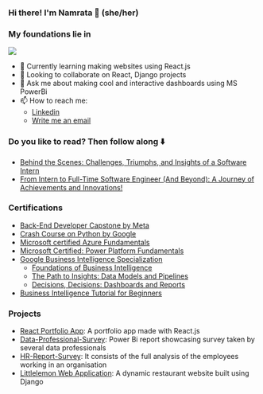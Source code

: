 ### Hi there! I'm Namrata 👋 (she/her) 

### My foundations lie in 
<a href="https://skillicons.dev"><img src="https://skillicons.dev/icons?i=py,django,postgres,java,mysql,github,html,css,js,react,azure" /></a>

- 🌱 Currently learning making websites using React.js
- 👯 Looking to collaborate on React, Django projects
- 💬 Ask me about making cool and interactive dashboards using MS PowerBi
- 📫 How to reach me:
    - [Linkedin](https://www.linkedin.com/in/namratabhaumik/)
    - [Write me an email](mailto:namratabhaumik16@gmail.com)

### Do you like to read? Then follow along ⬇️
  -  [Behind the Scenes: Challenges, Triumphs, and Insights of a Software Intern](https://namrata-bhaumik.medium.com/behind-the-scenes-challenges-triumphs-and-insights-of-a-software-intern-423522ab7195?source=friends_link&sk=33c45e558155ebbe5cdbcd54f18a1866)
  -  [From Intern to Full-Time Software Engineer (And Beyond): A Journey of Achievements and Innovations!](https://namrata-bhaumik.medium.com/from-intern-to-full-time-software-engineer-and-beyond-a-journey-of-achievements-and-innovations-ac28ff4533ea?source=friends_link&sk=e1a551eaa04f49580471fb5703328f65)

### Certifications
  - [Back-End Developer Capstone by Meta](https://www.coursera.org/account/accomplishments/verify/B8MFZQLQPECL?utm_source=ln&utm_medium=certificate&utm_content=cert_image&utm_campaign=sharing_cta&utm_product=course)
  - [Crash Course on Python by Google](https://coursera.org/share/6380ac33ea1fea8c3fcdcd3681558494)
  - [Microsoft certified Azure Fundamentals](https://www.credly.com/badges/1aab900c-d79f-4b18-93ab-7d1768217c7b/public_url)
  - [Microsoft Certified: Power Platform Fundamentals](https://www.credly.com/badges/c16b4879-0e08-46af-b834-7b8e0144250e/public_url)
  - [Google Business Intelligence Specialization](https://coursera.org/share/e6705e4f3222805a116a3026c3dfe198)
      - [Foundations of Business Intelligence](https://coursera.org/share/0eb93490b9a9de75e3b18bca80f0cd85)
      - [The Path to Insights: Data Models and Pipelines](https://coursera.org/share/1aaeaed9667f63b4ce0f60db5abc749d)
      - [Decisions, Decisions: Dashboards and Reports](https://coursera.org/share/6c141d356dbac76b3c450ab2c2b4f12f)
  - [Business Intelligence Tutorial for Beginners](https://www.mygreatlearning.com/academy/courses/9109696/88499#?utm_source=share_with_friends&gl_source=share_with_friends)

### Projects
  - [React Portfolio App](https://github.com/stockn22/React-Portfolio-App/tree/react_portfolio_app): A portfolio app made with React.js
  - [Data-Professional-Survey](https://github.com/stockn22/Data-Professional-Survey): Power Bi report showcasing survey taken by several data professionals
  -  [HR-Report-Survey](https://github.com/stockn22/HR-Report-Survey): It consists of the full analysis of the employees working in an organisation
  -  [Littlelemon Web Application](https://github.com/stockn22/littlelemon/tree/branch_1): A dynamic restaurant website built using Django
